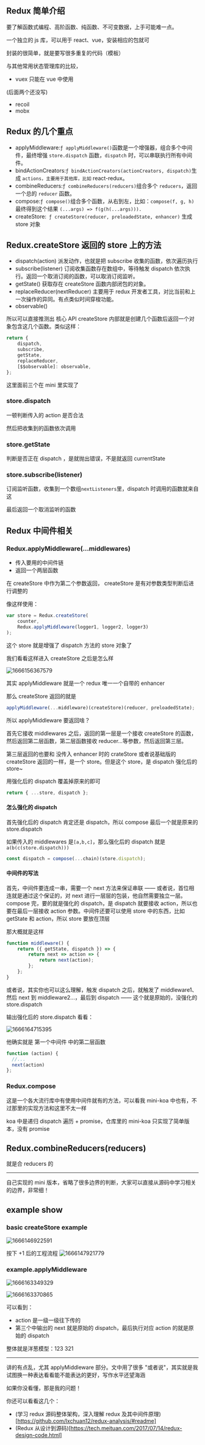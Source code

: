 ## Redux 简单介绍

要了解函数式编程、高阶函数、纯函数、不可变数据，上手可能难一点。

一个独立的 js 库，可以用于 react、vue，安装相应的包就可

封装的很简单，就是要写很多重复的代码（模板）

与其他常用状态管理库的比较，

- vuex 只能在 vue 中使用

(后面两个还没写)

- recoil
- mobx

## Redux 的几个重点

- applyMiddleware:`ƒ applyMiddleware()`函数是一个增强器，组合多个中间件，最终增强 `store.dispatch` 函数，`dispatch` 时，可以串联执行所有中间件。
- bindActionCreators:`ƒ bindActionCreators(actionCreators, dispatch)`生成 `actions，主要用于其他库，比如` react-redux。
- combineReducers:`ƒ combineReducers(reducers)`组合多个 `reducers`，返回一个总的 `reducer` 函数。
- compose:`ƒ compose()`组合多个函数，从右到左，比如：`compose(f, g, h) `最终得到这个结果 `(...args) => f(g(h(...args))).`
- createStore:` ƒ createStore(reducer, preloadedState, enhancer)` 生成 store 对象

## Redux.createStore 返回的 store 上的方法

- dispatch(action) 派发动作，也就是把 subscribe 收集的函数，依次遍历执行
- subscribe(listener) 订阅收集函数存在数组中，等待触发 dispatch 依次执行。返回一个取消订阅的函数，可以取消订阅监听。
- getState() 获取存在 createStore 函数内部闭包的对象。
- replaceReducer(nextReducer) 主要用于 redux 开发者工具，对比当前和上一次操作的异同。有点类似时间穿梭功能。
- observable()

所以可以直接推测出 核心 API createStore 内部就是创建几个函数后返回一个对象包含这几个函数。类似这样：

```js
return {
	dispatch,
	subscribe,
	getState,
	replaceReducer,
	[$$observable]: observable,
};
```

这里面前三个在 mini 里实现了

### store.dispatch

一顿判断传入的 action 是否合法

然后把收集到的函数依次调用

### store.getState

判断是否正在 dispatch ，是就抛出错误，不是就返回 currentState

### store.subscribe(listener)

订阅监听函数，收集到一个数组`nextListeners`里，dispatch 时调用的函数就来自这

最后返回一个取消监听的函数

## Redux 中间件相关

### Redux.applyMiddleware(...middlewares)

- 传入要用的中间件链
- 返回一个两层函数

在 createStore 中作为第二个参数返回，
createStore 是有对参数类型判断后进行调整的

像这样使用：

```js
var store = Redux.createStore(
	counter,
	Redux.applyMiddleware(logger1, logger2, logger3)
);
```

这个 store 就是增强了 dispatch 方法的 store 对象了

我们看看这样进入 createStore 之后是怎么样

![1666156367579](image/README/1666156367579.png)

其实 applyMiddleware 就是一个 redux 唯一一个自带的 enhancer

那么 createStore 返回的就是

```js
applyMiddleware(...middleware)(createStore)(reducer, preloadedState);
```

所以 applyMiddleware 要返回啥？

首先它接收 middlewares 之后，返回的第一层是一个接收 createStore 的函数，然后返回第二层函数，第二层函数接收 reducer...等参数，然后返回第三层。

第三层返回的也要和 没传入 enhancer 时的 crateStore 或者说基础版的 createStore 返回的一样，是一个 store。但是这个 store，是 dispatch 强化后的 store~

用强化后的 dispatch 覆盖掉原来的即可

```js
return { ...store, dispatch };
```

#### 怎么强化的 dispatch

首先强化后的 dispatch 肯定还是 dispatch，所以 compose 最后一个就是原来的 store.dispatch

如果传入的 middlewares 是`[a,b,c]`，那么强化后的 dispatch 就是 `a(b(c(store.dispatch)))`

```js
const dispatch = compose(...chain)(store.dispatch);
```

#### 中间件的写法

首先，中间件要连成一串，需要一个 next 方法来保证串联 —— 或者说，首位相连就是通过这个保证的，对 next 进行一层层的包装，他自然需要独立一层。compose 完，要的就是强化的 dispatch，是 dispatch 就要接收 action，所以也要在最后一层接收 action 参数。中间件还要可以使用 store 中的东西，比如 getState 和 action，所以 store 要放在顶层

那大概就是这样

```js
function middleware() {
	return ({ getState, dispatch }) => {
		return next => action => {
			return next(action);
		};
	};
}
```

或者说，其实你也可以这么理解，触发 dispatch 之后，就触发了 middleware1、然后 next 到 middleware2...，最后到 dispatch —— 这个就是原始的，没强化的 store.dispatch

输出强化后的 store.dispatch 看看：

![1666164715395](image/README/1666164715395.png)

他确实就是 第一个中间件 中的第二层函数

```js
function (action) {
  //...
  next(action)
};
```

### Redux.compose

这是一个各大流行库中有使用中间件就有的方法，可以看我 mini-koa 中也有，不过那里的实现方法和这里不太一样

koa 中是递归 dispatch 遍历 + promise，仓库里的 mini-koa 只实现了简单版本，没有 promise

## Redux.combineReducers(reducers)

就是合 reducers 的

---

自己实现的 mini 版本，省略了很多边界的判断，大家可以直接从源码中学习相关的边界，非常细！

## example show

### basic createStore example

![1666146922591](image/README/1666146922591.gif)

按下 +1 后的工程流程
![1666147921779](image/README/1666147921779.png)

### example.applyMiddleware

![1666163349329](image/README/1666163349329.gif)

![1666163370865](image/README/1666163370865.png)

可以看到：

- action 是一级一级往下传的
- 第三个中输出的 next 就是原始的 dispatch，最后执行对应 action 的就是原始的 dispatch

整体就是洋葱模型：123 321

---

讲的有点乱，尤其 applyMiddleware 部分。文中用了很多 "或者说"，其实就是我试图换一种表达看看能不能表达的更好，写作水平还望海涵

如果你没看懂，那是我的问题！

你还可以看看这几个：

- (学习 redux 源码整体架构，深入理解 redux 及其中间件原理)[https://github.com/lxchuan12/redux-analysis/#readme]
- (Redux 从设计到源码)[https://tech.meituan.com/2017/07/14/redux-design-code.html]
